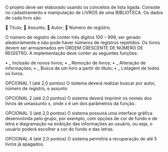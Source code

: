 O projeto deve ser elaborado usando os conceitos de lista ligada. 
Consiste no cadastramento e manipulação de LIVROS de uma BIBLIOTECA. 
Os dados de cada livro são: 

  Titulo; 
  Assunto; 
  Autor; 
  Número de registro; 

O número de registro de conter três dígitos 100 – 999, ser gerado aleatoriamente e não pode 
haver números de registros repetidos. 
Os livros devem ser armazenados em ORDEM CRESCENTE DE NÚMERO DE REGISTRO. 
A implementação deve conter as seguintes funções: 

•  _ Inclusão de novos livros; 
•  _ Remoção de livros; 
•  _ Alteração de informações; 
•  _ Busca de um livro a partir do título; 
•  _ Listagem de todos os livros. 

OPCIONAL 1 (até 2,0 pontos) 
O sistema deverá realizar buscar por autor, número de registro, e assunto 

OPCIONAL 2 (até 2,0 pontos) 
O sistema deverá imprimir os nomes dos livros de umassunto x, onde x é um dos parâmetros da 
função. 

OPCIONAL 3 (até 2,0 pontos) 
O sistema possuirá uma interface gráfica desenvolvida pelo grupo, por exemplo, com  opções de 
cor de fundo e de letra e diagramação na exibição das informações ao usuário, ou seja, o usuário 
poderá escolher a cor do fundo e das letras. 

OPCIONAL 4 (até 2,0 pontos) 
O sistema permitirá a recuperação de até 5 livros já apagados. 

